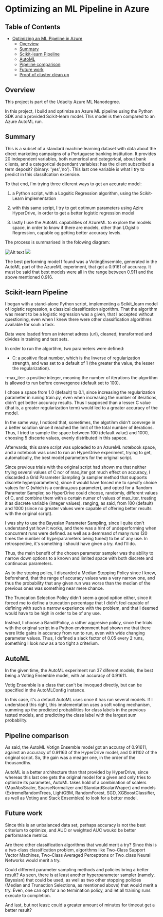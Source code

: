 # Optimizing an ML Pipeline in Azure

## Table of Contents

- [Optimizing an ML Pipeline in Azure](#optimizing-an-ml-pipeline-in-azure)
  * [Overview](#overview)
  * [Summary](#summary)
  * [Scikit-learn Pipeline](#scikit-learn-pipeline)
  * [AutoML](#automl)
  * [Pipeline comparison](#pipeline-comparison)
  * [Future work](#future-work)
  * [Proof of cluster clean up](#proof-of-cluster-clean-up)



## Overview

This project is part of the Udacity Azure ML Nanodegree.

In this project, I build and optimize an Azure ML pipeline using the Python SDK and a provided Scikit-learn model.
This model is then compared to an Azure AutoML run.

## Summary

This is a subset of a standard machine learning dataset with data about the direct marketing campaigns of a Portuguese banking institution. It provides 20 independent variables, both numerical and categorical, about bank clients, and a categorical dependant variables: has the client subscribed a term deposit? (binary: 'yes','no'). This last one variable is what I try to predict in this classifcation excersise.

To that end, I'm trying three diferent ways to get an accurate model:

1) a Python script, with a Logsitic Regression algorithm, using the Scikit-Learn implementation

2) with this same script, I try to get optimum parameters using Azire HyperDrive, in order to get a better logistic regression model

3) lastly I use the AutoML capabilities of AzureML to explore the models space, in order to know if there are models, other than LOgistic Regression, capable og getting better accuracy levels.

The process is summarised in the folowing diagram:

![Alt text](./Proyecto1.svg)
<img src="./Proyecto1.svg">

The best performing model I found was a VotingEnsemble, generated in the AutoML part of the AzureML experiment, that got a 0.9161 of accuracy. It must be said that best models were all in the range between 0.911 and the above mentioned 0.916.


## Scikit-learn Pipeline

I began with a stand-alone Python script, implementing a Scikit_learn model of logistic regression, a classical classification algorithm. That the algorithm was meant to be a logistic regression was a given, that I accepted without questioning, even when I knew there were other classification algorithms available for scuh a task. 

Data were loaded from an internet adress (url), cleaned, transformed and divides in training and test sets.

In order to run the algortihm, two parameters were defined:

- C: a positive float number, which is the Inverse of regularization strength, and was set to a default of 1 (the greater the value, the lesser the regularization). 

-max_iter: a positive integer, meaning the number of iterations the algortihm is allowed to run before convergence (default set to 100).

I chose a space from 1.0 (default) to 0.1, since increasing the regularization parameter in runing train.py, even when increasing the number of iterations, didn't get better accuracy results. Thus I supposed than a lesser C value (that is, a greater regularization term) would led to a greater accuracy of the model.

In the same way, I noticed that, sometimes, the algotihm didn't converge in a better solution since it reached the limit of the total number of iterations. Thus, I tried to sample the space between 100 (default value) and 1000, choosing 5 discerte values, evenly distributed in this sapece.

Afterwards, this same script was uploaded to an AzureML notebook space, and a notebook was used to run an HyperDrive experiment, trying to get, automatically, the best model parameters for the original script.

Since previous trials with the original script had shown me that neither trying several values of C nor of max_iter got much effect on accuracy, I discarded a Grid Parameter Sampling (a sampler method that supports discrete hyperparameters), since it would have forced me to specify choice values for C (which is a continu¿ous parameter), and opted for a Random Parameter Sampler, so HyperDrive could choose, randomly, different values of C, and combine them with a certain numer of values of max_iter, treating it as discrete variable (integer values), ranging, as said, from 100 (default) and 1000 (since no greater values were capable of offering better results with the original script).

I was shy to use the Bayesian Parameter Sampling, since I quite don't understand yet how it works, and there was a hint of undeperforming when concurrent runs were defined. as well as a demmand of many runs (20 times the number of hyperparameters being tuned) to be of any use. In retrospective, it's something I should have given a try. And I'll do.

Thus, the main benefit of the chosen parameter sampler was the ability to narrow down options to a known and limited space with both discrete and continuous parameters.

As to the stoping policy, I discarded a Median Stopping Policy since I knew, beforehand, that the range of accuracy values was a very narrow one, and thus the probability that any given run was worse than the median of the previous ones was something near mere chance.

The Truncation Selection Policy didn't seem a good option either, since it forced me to define a truncation percentage that I didn't feel capable of defining with such a narrow experience with the problem, and that I deemed would have to be high in order to be of any use.

Instead, I choose a BanditPolicy, a rather aggresive policy, since the trials with the original script in a Python environment had shown me that there were little gains in accuracy from run to run, even with wide changing parameter values. Thus, I defined a slack factor of 0.05 every 2 runs, something I look now as a too tight a criterium.


## AutoML

In the given time, the AutoML experiment run 37 diferent models, the best being a Voting Ensemble model, with an accuracy of 0.91611.

Votig Ensemble is a class that can't be invoqued directly, but can be specified in the AutoMLConfig instance.

In this case, it's a default AutoML uses once it has run several models. If I understood this right, this implementation uses a soft voting mechanism, summing up the predicted probabilities for class labels in the previous tested models, and predicting the class label with the largest sum probability.

## Pipeline comparison

As said, the AutoML Votign Ensemble model got an accuray of 0.91611, against an accuracy of 0.91163 of the HyperDrive model, and 0.91102 of the original script. So, the gain was a meager one, in the order of the thousandths.

AutoML is a better architecture than that provided by HyperDrive, since whereas this last one gets the original model for a given and only tries to optimize its parametes, AutoML takes hold of a combination of scalers (MaxAbsScaler, SparseNormalizer and StandardScalarWraper)
and models (ExtremeRandomTrees, LightGBM, RandomForest, SGD, XGBoostClassifier, as well as Voting and Stack Ensembles) to look for a better model.


## Future work

Since this is an unbalanced data set, perhaps accuracy is not the best criterium to optimize, and AUC or weighted AUC woukd be better performance metrics.

Are there other classification algorithms that would merit a try? Since this is a two-class classification problem, algorithms like Two-Class Support Vector Machines, Two-Class Averaged Perceptrons or Two_class Neural Networks would merit a try.

Could different parameter sampling methods and policies bring a better result? As seen, there is at least another hyperparameter sampler (namely, Bayesian) that could be used, as well as two other stopping policies (Median and Trunaction Selectiona, as mentioned above) that would merit a try. Even, one can opt for a no termination policy, and let all training runs execute to completion. 

And last, but not least: could a greater amount of minutes for timeout get a better result?



